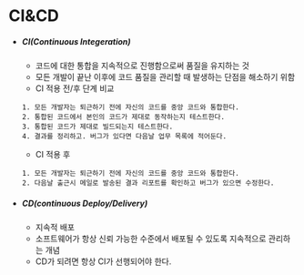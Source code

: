 # CI&CD



- ##### CI(Continuous Integeration)

  - 코드에 대한 통합을 지속적으로 진행함으로써 품질을 유지하는 것
  - 모든 개발이 끝난 이후에 코드 품질을 관리할 때 발생하는 단점을 해소하기 위함
  - CI 적용 전/후 단계 비교

  ```
  1. 모든 개발자는 퇴근하기 전에 자신의 코드를 중앙 코드와 통합한다.
  2. 통합된 코드에서 본인의 코드가 제대로 동작하는지 테스트한다.
  3. 통합된 코드가 제대로 빌드되는지 테스트한다.
  4. 결과를 정리하고. 버그가 있다면 다음날 업무 목록에 적어둔다.
  ```

  - CI 적용 후

  ```
  1. 모든 개발자는 퇴근하기 전에 자신의 코드를 중앙 코드와 통합한다.
  2. 다음날 출근시 메일로 발송된 결과 리포트를 확인하고 버그가 있으면 수정한다.
  ```



- ##### CD(continuous Deploy/Delivery)

  - 지속적 배포
  - 소프트웨어가 항상 신뢰 가능한 수준에서 배포될 수 있도록 지속적으로 관리하는 개념
  - CD가 되려면 항상 CI가 선행되어야 한다. 